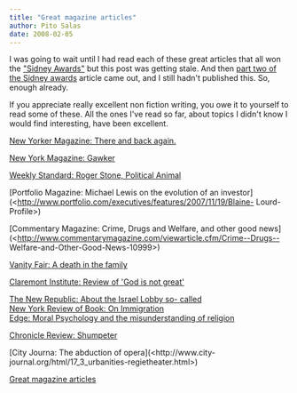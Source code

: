 ```yaml
---
title: "Great magazine articles"
author: Pito Salas
date: 2008-02-05
---
```




I was going to wait until I had read each of these great articles that all won
the ["Sidney
Awards"](<http://www.nytimes.com/2007/12/25/opinion/25brooks.html?_r=1&ref=opinion&oref=slogin>
"great magazine publishing") but this post was getting stale. And then [part
two of the Sidney
awards](<http://www.nytimes.com/2007/12/28/opinion/28brooks.html?_r=1&ref=opinion&oref=slogin>)
article came out, and I still hadn't published this. So, enough already.

If you appreciate really excellent non fiction writing, you owe it to yourself
to read some of these. All the ones I've read so far, about topics I didn't
know I would find interesting, have been excellent.

[New Yorker Magazine: There and back
again.](<http://www.newyorker.com/reporting/2007/04/16/070416fa_fact_paumgarten>)

[New York Magazine: Gawker](<http://nymag.com/news/features/39319/>)

[Weekly Standard: Roger Stone, Political
Animal](<http://www.weeklystandard.com/Content/Public/Articles/000/000/014/278vjcro.asp>)

[Portfolio Magazine: Michael Lewis on the evolution of an
investor](<http://www.portfolio.com/executives/features/2007/11/19/Blaine-
Lourd-Profile>)

[Commentary Magazine: Crime, Drugs and Welfare, and other good
news](<http://www.commentarymagazine.com/viewarticle.cfm/Crime--Drugs--
Welfare-and-Other-Good-News-10999>)

[Vanity Fair: A death in the family
](<http://www.vanityfair.com/politics/features/2007/11/hitchens200711?currentPage=2>)

[Claremont Institute: Review of 'God is not
great'](<http://www.claremont.org/publications/crb/id.1396/article_detail.asp#>)

[The New Republic: About the Israel Lobby so-
called](<http://www.tnr.com/toc/story.html?id=523b5134-8643-4f5e-a314-ac9b8a786b16>)  
[New York Review of Book: On
Immigration](<http://www.nybooks.com/articles/20602>)  
[Edge: Moral Psychology and the misunderstanding of
religion](<http://www.edge.org/3rd_culture/haidt07/haidt07_index.html>)

[Chronicle Review:
Shumpeter](<http://chronicle.com/cgi2-bin/printable.cgi?article=http://chronicle.com/free/v54/i15/15b00801.htm>)

[City Journa: The abduction of opera](<http://www.city-
journal.org/html/17_3_urbanities-regietheater.html>)


[Great magazine articles](None)
